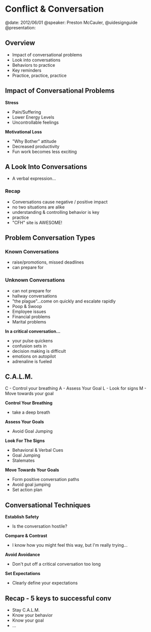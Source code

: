 # Conflict & Conversation
@date: 2012/06/01
@speaker: Preston McCauler, @uidesignguide
@presentation: 

## Overview
- Impact of conversational problems
- Look into conversations
- Behaviors to practice
- Key reminders
- Practice, practice, practice

## Impact of Conversational Problems
**Stress**
- Pain/Suffering
- Lower Energy Levels
- Uncontrollable feelings

**Motivational Loss**
- "Why Bother" attitude
- Decreased productivity
- Fun work becomes less exciting

## A Look Into Conversations
- A verbal expression…


### Recap
- Conversations cause negative / positive impact
- no two situations are alike
- understanding & controlling behavior is key
- practice
- "CFH" site is AWESOME!

## Problem Conversation Types
### Known Conversations
- raise/promotions, missed deadlines
- can prepare for

### Unknown Conversations
- can not prepare for
- hallway conversations
- "the plague"…come on quickly and escalate rapidly
- Poop & Swoop
- Employee issues
- Financial problems
- Marital problems

**In a critical conversation…**
- your pulse quickens
- confusion sets in
- decision making is difficult
- emotions on autopilot
- adrenaline is fueled

## C.A.L.M.
C - Control your breathing
A - Assess Your Goal
L - Look for signs
M - Move towards your goal

**Control Your Breathing**
- take a deep breath

**Assess Your Goals**
- Avoid Goal Jumping

**Look For The Signs**
- Behavioral & Verbal Cues
- Goal Jumping
- Stalemates

**Move Towards Your Goals**
- Form positive conversation paths
- Avoid goal jumping
- Set action plan

## Conversational Techniques
**Establish Safety**
- Is the conversation hostile?

**Compare & Contrast**
- I know how you might feel this way, but I'm really trying…

**Avoid Avoidance**
- Don't put off a critical conversation too long

**Set Expectations**
- Clearly define your expectations

## Recap - 5 keys to successful conv
- Stay C.A.L.M.
- Know your behavior
- Know your goal
- …

